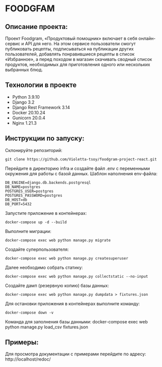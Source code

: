 # FOODGFAM
##  Описание проекта:

Проект Foodgram, «Продуктовый помощник» включает в себя онлайн-сервис и API для него. На этом сервисе пользователи смогут публиковать рецепты, подписываться на публикации других пользователей, добавлять понравившиеся рецепты в список «Избранное», а перед походом в магазин скачивать сводный список продуктов, необходимых для приготовления одного или нескольких выбранных блюд.

## Технологии в проекте
- Python 3.9.10
- Django 3.2
- Django Rest Framework 3.14
- Docker 20.10.24
- Gunicorn 20.0.4
- Nginx 1.21.3

## Инструкции по запуску:
Склонируйте репозиторий:
```
git clone https://github.com/Violetta-tsoy/foodgram-project-react.git
```
Перейдите в директорию infra и создайте файл .env с переменными окружения для работы с базой данных. Шаблон наполнения env-файла:
```
DB_ENGINE=django.db.backends.postgresql
DB_NAME=postgres
POSTGRES_USER=postgres
POSTGRES_PASSWORD=postgres
DB_HOST=db
DB_PORT=5432
```
Запустите приложение в контейнерах:
```
docker-compose up -d --build
```
Выполните миграции:
```
docker-compose exec web python manage.py migrate
```
Создайте суперпользователя:
```
docker-compose exec web python manage.py createsuperuser
```
Далее необходимо собрать статику:
```
docker-compose exec web python manage.py collectstatic --no-input
```
Создайте дамп (резервную копию) базы данных:
```
docker-compose exec web python manage.py dumpdata > fixtures.json
```
Для остановки приложения в контейнерах выполните команду:
```
docker-compose down -v
```
Команда для заполнения базы данными:
docker-compose exec web python manage.py load_csv fixtures.json

## Примеры:
Для просмотра документации с примерами перейдите по адресу: http://localhost/redoc/